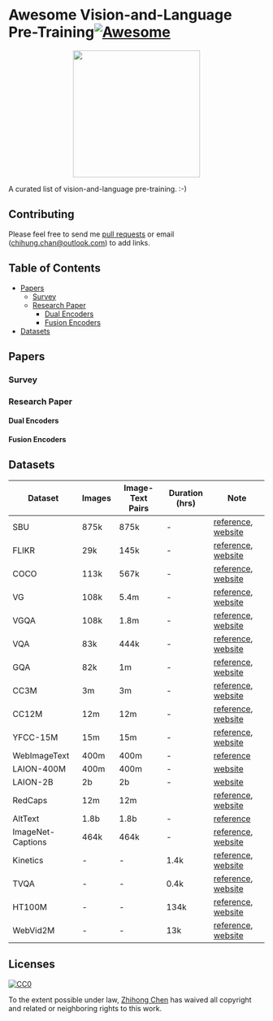 # Awesome Vision-and-Language Pre-Training[![Awesome](https://awesome.re/badge.svg)](https://awesome.re)

<p align="center">
  <img width="250" src="https://camo.githubusercontent.com/1131548cf666e1150ebd2a52f44776d539f06324/68747470733a2f2f63646e2e7261776769742e636f6d2f73696e647265736f726875732f617765736f6d652f6d61737465722f6d656469612f6c6f676f2e737667" "Awesome!">
</p>

A curated list of vision-and-language pre-training. :-)

## Contributing
Please feel free to send me [pull requests](https://github.com/zhjohnchan/awesome-pretraining-in-nlp/pulls) or email (chihung.chan@outlook.com) to add links.

## Table of Contents
- [Papers](#papers)
  - [Survey](#survey)
  - [Research Paper](#research-paper)
    - [Dual Encoders](#dual-encoders)
    - [Fusion Encoders](#fusion-encoders)
- [Datasets](#datasets)

## Papers
### Survey

### Research Paper
#### Dual Encoders

#### Fusion Encoders

## Datasets
| Dataset           | Images | Image-Text Pairs | Duration (hrs) | Note                                                                                                                                                                         |
|-------------------|--------|------------------|----------------|------------------------------------------------------------------------------------------------------------------------------------------------------------------------------|
| SBU               | 875k   | 875k             | -              | [reference](https://papers.nips.cc/paper/4470-im2text-describing-images-using-1-million-captioned-photographs), [website](https://www.cs.virginia.edu/~vicente/sbucaptions/) |
| FLIKR             | 29k    | 145k             | -              | [reference](https://aclanthology.org/Q14-1006), [website](http://hockenmaier.cs.illinois.edu/DenotationGraph/)                                                               |
| COCO              | 113k   | 567k             | -              | [reference](https://arxiv.org/abs/1405.0312), [website](https://cocodataset.org/)                                                                                            |
| VG                | 108k   | 5.4m             | -              | [reference](https://arxiv.org/abs/1602.07332), [website](https://visualgenome.org/)                                                                                          |
| VGQA              | 108k   | 1.8m             | -              | [reference](https://arxiv.org/abs/1602.07332), [website](https://visualgenome.org/)                                                                                          |
| VQA               | 83k    | 444k             | -              | [reference](https://arxiv.org/abs/1612.00837), [website](https://visualqa.org/)                                                                                              |
| GQA               | 82k    | 1m               | -              | [reference](https://arxiv.org/abs/1902.09506), [website](https://cs.stanford.edu/people/dorarad/gqa/about.html)                                                              |
| CC3M              | 3m     | 3m               | -              | [reference](https://aclanthology.org/P18-1238), [website](https://ai.google.com/research/ConceptualCaptions/download)                                                        |
| CC12M             | 12m    | 12m              | -              | [reference](https://arxiv.org/abs/2102.08981), [website](https://github.com/google-research-datasets/conceptual-12m)                                                         |
| YFCC-15M          | 15m    | 15m              | -              | [reference](https://arxiv.org/abs/1503.01817), [website](https://multimediacommons.wordpress.com/yfcc100m-core-dataset/)                                                     |
| WebImageText      | 400m   | 400m             | -              | [reference](https://arxiv.org/abs/2103.00020)                                                                                                                                |
| LAION-400M        | 400m   | 400m             | -              | [website](https://laion.ai/laion-400-open-dataset)                                                                                                                           |
| LAION-2B          | 2b     | 2b               | -              | [website](https://laion.ai/laion-5b-a-new-era-of-open-large-scale-multi-modal-datasets/)                                                                                     |
| RedCaps           | 12m    | 12m              |                | [reference](https://arxiv.org/abs/2111.11431), [website](https://redcaps.xyz/)                                                                                               |
| AltText           | 1.8b   | 1.8b             | -              | [reference](https://arxiv.org/abs/2102.05918)                                                                                                                                |
| ImageNet-Captions | 464k   | 464k             | -              | [reference](https://arxiv.org/abs/2205.01397), [website](https://github.com/mlfoundations/imagenet-captions)                                                                 |
| Kinetics          | -      | -                | 1.4k           | [reference](https://arxiv.org/abs/1705.06950), [website](https://github.com/cvdfoundation/kinetics-dataset)                                                                  |
| TVQA              | -      | -                | 0.4k           | [reference](https://arxiv.org/abs/1809.01696), [website](https://tvqa.cs.unc.edu/)                                                                                           |
| HT100M            | -      | -                | 134k           | [reference](https://arxiv.org/abs/1906.03327), [website](https://www.di.ens.fr/willow/research/howto100m/)                                                                   |
| WebVid2M          | -      | -                | 13k            | [reference](https://arxiv.org/abs/2104.00650), [website](https://m-bain.github.io/webvid-dataset/)                                                                           |


## Licenses

[![CC0](http://i.creativecommons.org/p/zero/1.0/88x31.png)](http://creativecommons.org/publicdomain/zero/1.0/)

To the extent possible under law, [Zhihong Chen](https://github.com/zhjohnchan) has waived all copyright and related or neighboring rights to this work.
